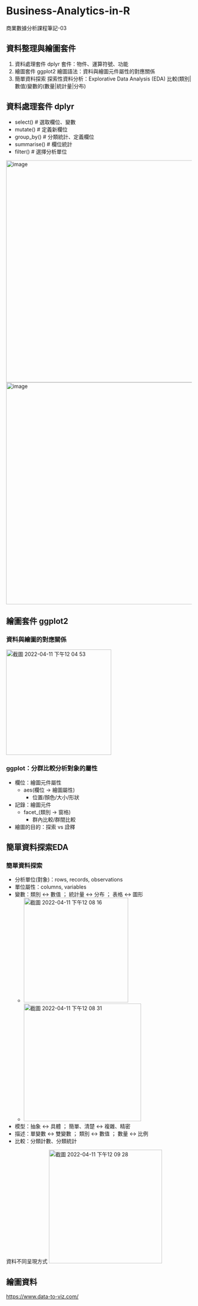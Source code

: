 # Business-Analytics-in-R
商業數據分析課程筆記-03

## 資料整理與繪圖套件
1. 資料處理套件 dplyr
套件：物件、運算符號、功能
2. 繪圖套件 ggplot2
繪圖語法：資料與繪圖元件屬性的對應關係
3. 簡單資料探索 
探索性資料分析：Explorative Data Analysis (EDA)
比較(類別|數值)變數的(數量|統計量|分布)

##  資料處理套件 dplyr
- select() # 選取欄位、變數
- mutate() # 定義新欄位
- group_by() # 分類統計、定義欄位
- summarise() # 欄位統計
- filter() # 選擇分析單位
<img width="600" alt="image" src="https://user-images.githubusercontent.com/77944202/162662866-83bcfdc7-f8f4-496c-9a04-1a46baf411a4.png">
<img width="600" alt="image" src="https://user-images.githubusercontent.com/77944202/162662871-8762b0e2-c99e-4601-a4bb-b4cae9c44155.png">

## 繪圖套件 ggplot2
### 資料與繪圖的對應關係
<img width="285" alt="截圖 2022-04-11 下午12 04 53" src="https://user-images.githubusercontent.com/77944202/162663395-c7e623a3-3383-482d-99c6-aec63047cc7a.png">

### ggplot：分群比較分析對象的屬性
- 欄位：繪圖元件屬性
   - aes(欄位 -> 繪圖屬性)
       - 位置/顏色/大小/形狀
- 記錄：繪圖元件
    - facet_(類別 -> 窗格)
       - 群內比較/群間比較
- 繪圖的目的：探索 vs 詮釋

## 簡單資料探索EDA
### 簡單資料探索
- 分析單位(對象)：rows, records, observations
- 單位屬性：columns, variables 
- 變數：類別 <-> 數值 ； 統計量 <-> 分布 ； 表格 <-> 圖形
    - <img width="283" alt="截圖 2022-04-11 下午12 08 16" src="https://user-images.githubusercontent.com/77944202/162663621-862832d2-45f5-49be-8575-d5c5c004060f.png">
    - <img width="318" alt="截圖 2022-04-11 下午12 08 31" src="https://user-images.githubusercontent.com/77944202/162663644-68179b59-f746-482b-8184-fae378c4c43b.png">    
- 模型：抽象 <-> 具體 ； 簡單、清楚 <-> 複雜、精密
- 描述：單變數 <-> 雙變數 ； 類別 <-> 數值 ； 數量 <-> 比例
- 比較：分類計數、分類統計

資料不同呈現方式
<img width="307" alt="截圖 2022-04-11 下午12 09 28" src="https://user-images.githubusercontent.com/77944202/162663727-d2c7cbae-7d79-4fdf-a0c0-834d24185395.png">

## 繪圖資料
https://www.data-to-viz.com/

